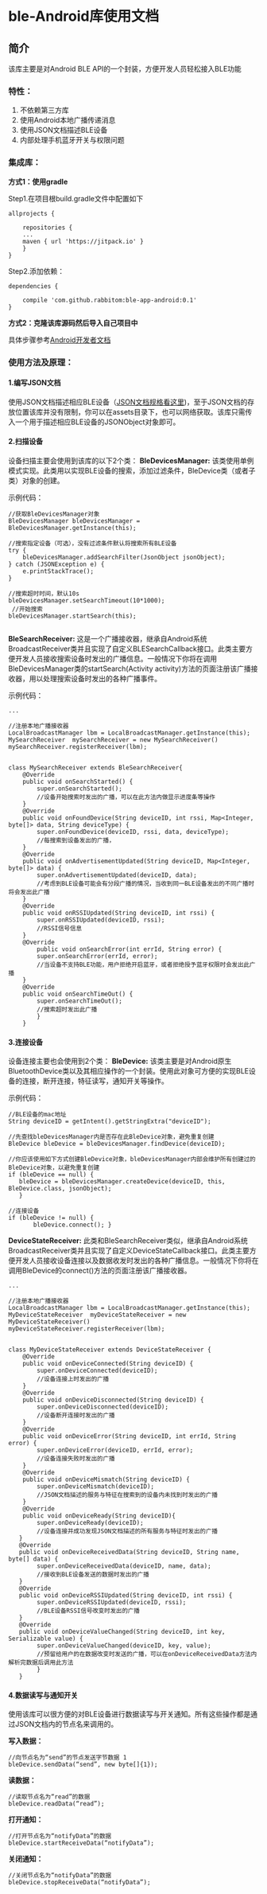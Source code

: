 
# ble-Android库使用文档

## 简介
该库主要是对Android BLE API的一个封装，方便开发人员轻松接入BLE功能


### 特性：
1. 不依赖第三方库
1. 使用Android本地广播传递消息
1. 使用JSON文档描述BLE设备
1. 内部处理手机蓝牙开关与权限问题

### 集成库：

**方式1：使用gradle**

Step1.在项目根build.gradle文件中配置如下

```
allprojects {
 
	repositories {
	...
	maven { url 'https://jitpack.io' }
	}
}
```
Step2.添加依赖：

```
dependencies {
	
	compile 'com.github.rabbitom:ble-app-android:0.1'
}
```

**方式2：克隆该库源码然后导入自己项目中**

具体步骤参考[Android开发者文档](https://developer.android.google.cn/studio/projects/android-library.html?hl=zh-cn#AddDependency)


### 使用方法及原理：

#### 1.编写JSON文档
使用JSON文档描述相应BLE设备（[JSON文档规格看这里](https://github.com/rabbitom/ble/blob/master/ble-device-schema.json))，至于JSON文档的存放位置该库并没有限制，你可以在assets目录下，也可以网络获取。该库只需传入一个用于描述相应BLE设备的JSONObject对象即可。


#### 2.扫描设备
设备扫描主要会使用到该库的以下2个类：
**BleDevicesManager:** 
该类使用单例模式实现。此类用以实现BLE设备的搜索，添加过滤条件，BleDevice类（或者子类）对象的创建。

示例代码：
```
//获取BleDevicesManager对象
BleDevicesManager bleDevicesManager = BleDevicesManager.getInstance(this);

//搜索指定设备（可选），没有过滤条件默认将搜索所有BLE设备
try {
	bleDevicesManager.addSearchFilter(JsonObject jsonObject);
} catch (JSONException e) {
	e.printStackTrace();
}

//搜索超时时间，默认10s
bleDevicesManager.setSearchTimeout(10*1000);
 //开始搜索
bleDevicesManager.startSearch(this);
 
```


**BleSearchReceiver:** 
这是一个广播接收器，继承自Android系统BroadcastReceiver类并且实现了自定义BLESearchCallback接口。此类主要方便开发人员接收搜索设备时发出的广播信息。一般情况下你将在调用BleDevicesManager类的startSearch(Activity activity)方法的页面注册该广播接收器，用以处理搜索设备时发出的各种广播事件。

示例代码：
```
...

//注册本地广播接收器
LocalBroadcastManager lbm = LocalBroadcastManager.getInstance(this);
MySearchReceiver  mySearchReceiver = new MySearchReceiver() 
mySearchReceiver.registerReceiver(lbm);


class MySearchReceiver extends BleSearchReceiver{
	@Override
	public void onSearchStarted() {
		super.onSearchStarted();
		//设备开始搜索时发出的广播，可以在此方法内做显示进度条等操作
	}
	@Override
	public void onFoundDevice(String deviceID, int rssi, Map<Integer, byte[]> data, String deviceType) {
		super.onFoundDevice(deviceID, rssi, data, deviceType);
		//每搜索到设备发出的广播，
	}
	@Override
	public void onAdvertisementUpdated(String deviceID, Map<Integer, byte[]> data) {
		super.onAdvertisementUpdated(deviceID, data);
		//考虑到BLE设备可能会有分段广播的情况，当收到同一BLE设备发出的不同广播时将会发出此广播
	}
	@Override
	public void onRSSIUpdated(String deviceID, int rssi) {
		super.onRSSIUpdated(deviceID, rssi);
		//RSSI信号信息
	}
	@Override
		public void onSearchError(int errId, String error) {
		super.onSearchError(errId, error);
		//当设备不支持BLE功能，用户拒绝开启蓝牙，或者拒绝授予蓝牙权限时会发出此广播
	}
	@Override
	public void onSearchTimeOut() {
		super.onSearchTimeOut();
		//搜索超时发出此广播
		}
	}

```


#### 3.连接设备
设备连接主要也会使用到2个类：
**BleDevice:**
该类主要是对Android原生BluetoothDevice类以及其相应操作的一个封装。使用此对象可方便的实现BLE设备的连接，断开连接，特征读写，通知开关等操作。

示例代码：
 ```
 //BLE设备的mac地址
 String deviceID = getIntent().getStringExtra("deviceID"); 
 
 //先查找bleDevicesManager内是否存在此BleDevice对象，避免重复创建
 BleDevice bleDevice = bleDevicesManager.findDevice(deviceID);
 
 //你应该使用如下方式创建BleDevice对象，bleDevicesManager内部会维护所有创建过的BleDevice对象，以避免重复创建
 if (bleDevice == null) {
	bleDevice = bleDevicesManager.createDevice(deviceID, this, BleDevice.class, jsonObject);
	}
	
//连接设备
 if (bleDevice != null) {
		bleDevice.connect(); }

 ```

**DeviceStateReceiver:** 
此类和BleSearchReceiver类似，继承自Android系统BroadcastReceiver类并且实现了自定义DeviceStateCallback接口。此类主要方便开发人员接收设备连接以及数据收发时发出的各种广播信息。一般情况下你将在调用BleDevice的connect()方法的页面注册该广播接收器。

```
...

//注册本地广播接收器
LocalBroadcastManager lbm = LocalBroadcastManager.getInstance(this);
MyDeviceStateReceiver  myDeviceStateReceiver = new MyDeviceStateReceiver() 
myDeviceStateReceiver.registerReceiver(lbm);


class MyDeviceStateReceiver extends DeviceStateReceiver {
	@Override
	public void onDeviceConnected(String deviceID) {
		super.onDeviceConnected(deviceID);
		//设备连接上时发出的广播
	}
	@Override
	public void onDeviceDisconnected(String deviceID) {
		super.onDeviceDisconnected(deviceID);
		//设备断开连接时发出的广播
	}
	@Override
	public void onDeviceError(String deviceID, int errId, String error) {
		super.onDeviceError(deviceID, errId, error);
		//设备连接失败时发出的广播
	}
	@Override
	public void onDeviceMismatch(String deviceID) {
		super.onDeviceMismatch(deviceID);
		//JSON文档描述的服务与特征在搜索到的设备内未找到时发出的广播
	}
	@Override
   	public void onDeviceReady(String deviceID){
   		super.onDeviceReady(deviceID);
   		//设备连接并成功发现JSON文档描述的所有服务与特征时发出的广播
   }
   @Override
   public void onDeviceReceivedData(String deviceID, String name, byte[] data) {
   		super.onDeviceReceivedData(deviceID, name, data);
   		//接收到BLE设备发送的数据时发出的广播
   }
   @Override
   public void onDeviceRSSIUpdated(String deviceID, int rssi) {
   		super.onDeviceRSSIUpdated(deviceID, rssi);
   		//BLE设备RSSI信号改变时发出的广播
   }
   @Override
   public void onDeviceValueChanged(String deviceID, int key, Serializable value) {
   		super.onDeviceValueChanged(deviceID, key, value);
   		//预留给用户的在数据改变时发送的广播，可以在onDeviceReceivedData方法内解析完数据后调用此方法
   		}
   }  

```

#### 4.数据读写与通知开关
使用该库可以很方便的对BLE设备进行数据读写与开关通知。所有这些操作都是通过JSON文档内的节点名来调用的。

**写入数据：**
```
//向节点名为“send”的节点发送字节数据 1
bleDevice.sendData(“send”, new byte[]{1});
```
**读数据：**
```
//读取节点名为“read”的数据 
bleDevice.readData(“read”);
```
**打开通知：**
```
//打开节点名为“notifyData”的数据 
bleDevice.startReceiveData(“notifyData”);

```
**关闭通知：**
```
//关闭节点名为“notifyData”的数据 
bleDevice.stopReceiveData(“notifyData”);

```



